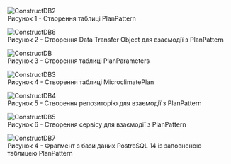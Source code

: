 ![ConstructDB2](https://github.com/oleksandrblazhko/ai-212-majorova/assets/90724127/3df64fcf-64b9-4fbc-b6d0-fe15e3f3de92)
<br>Рисунок 1 - Створення таблиці PlanPattern<br>

![ConstructDB6](https://github.com/oleksandrblazhko/ai-212-majorova/assets/90724127/ea5c4f2e-06d4-4c82-bb98-26fcba41c257)
<br>Рисунок 2 - Створення Data Transfer Object для взаємодії з PlanPattern <br>

![ConstructDB](https://github.com/oleksandrblazhko/ai-212-majorova/assets/90724127/5628c38d-d999-4066-91da-2230ff1d311e)
<br>Рисунок 3 - Створення таблиці PlanParameters<br>

![ConstructDB3](https://github.com/oleksandrblazhko/ai-212-majorova/assets/90724127/97739f73-ee6a-402d-851d-18afc64c7628)
<br>Рисунок 4 - Створення таблиці MicroclimatePlan<br>

![ConstructDB4](https://github.com/oleksandrblazhko/ai-212-majorova/assets/90724127/a6682a11-48c7-4cda-9bf9-be4231e7b781)
<br>Рисунок 5 - Створення репозиторію для взаємодії з PlanPattern <br>

![ConstructDB5](https://github.com/oleksandrblazhko/ai-212-majorova/assets/90724127/d5ca4b5e-4421-424d-8c55-c10e2086b867)
<br>Рисунок 6 - Створення сервісу для взаємодії з PlanPattern <br>

![ConstructDB7](https://github.com/oleksandrblazhko/ai-212-majorova/assets/90724127/9efcc2bc-3de6-406e-82bf-a91d94b1b577)
<br>Рисунок 4 - Фрагмент з бази даних PostreSQL 14 із заповненою таблицею PlanPattern <br>
